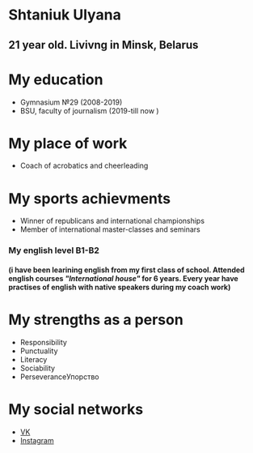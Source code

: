# Shtaniuk Ulyana
## 21 year old. Livivng in Minsk, Belarus 
# My education
* Gymnasium №29 (2008-2019)
* BSU, faculty of journalism (2019-till now )
# My place of work
* Coach of acrobatics and cheerleading
# My sports achievments  
* Winner of republicans and international championships 
* Member of international master-classes and seminars 
### My english level B1-B2 
#### (i have been learining english from my first class of school. Attended english courses _"International house"_ for 6 years. Every year have practises of english with native speakers during my coach work)
# My strengths as a person
* Responsibility
* Punctuality
* Literacy 
* Sociability 
* PerseveranceУпорство 
# My social networks
* [VK](https://vk.com/shtaniuuuk)
* [Instagram](https://vk.com/away.php?to=https%3A%2F%2Finstagram.com%2Fshtaniuuuk%3Figshid%3DYmMyMTA2M2Y%3D&cc_key=)
